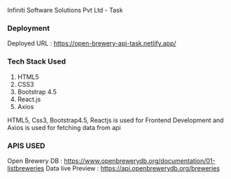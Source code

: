 Infiniti Software Solutions Pvt Ltd - Task


### Deployment
Deployed URL : https://open-brewery-api-task.netlify.app/

### Tech Stack Used
1. HTML5
2. CSS3
3. Bootstrap 4.5
4. React.js
5. Axios


HTML5, Css3, Bootstrap4.5, Reactjs is used for Frontend Development
and Axios is used for fetching data from api


### APIS USED
Open Brewery DB : https://www.openbrewerydb.org/documentation/01-listbreweries
Data live Preview : https://api.openbrewerydb.org/breweries


